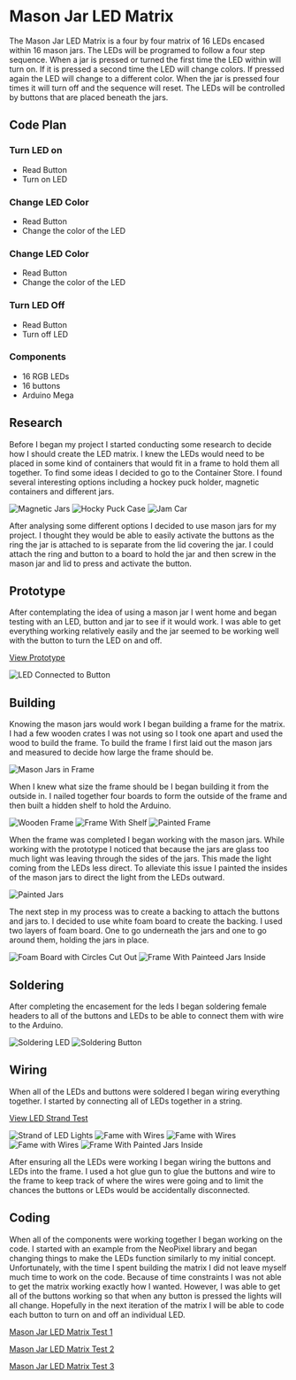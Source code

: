 # Mason Jar LED Matrix

The Mason Jar LED Matrix is a four by four matrix of 16 LEDs encased within 16 mason jars. The LEDs will be programed to follow a four step sequence. When a jar is pressed or turned the first time the LED within will turn on. If it is pressed a second time the LED will change colors. If pressed again the LED will change to a different color. When the jar is pressed four times it will turn off and the sequence will reset. The LEDs will be controlled by buttons that are placed beneath the jars.

## Code Plan
### Turn LED on 
* Read Button 
* Turn on LED

### Change LED Color 
* Read Button 
* Change the color of the LED

### Change LED Color
* Read Button 
* Change the color of the LED

### Turn LED Off 
* Read Button 
* Turn off LED

### Components 
* 16 RGB LEDs 
* 16 buttons 
* Arduino Mega

## Research
Before I began my project I started conducting some research to decide how I should create the LED matrix. I knew the LEDs would need to be placed in some kind of containers that would fit in a frame to hold them all together. To find some ideas I decided to go to the Container Store. I found several interesting options including a hockey puck holder, magnetic containers and different jars.

![Magnetic Jars](https://github.com/sarahkasiske/mason-jar-led-matrix/blob/master/img/IMG_2787.JPG)
![Hocky Puck Case](https://github.com/sarahkasiske/mason-jar-led-matrix/blob/master/img/IMG_2788.JPG)
![Jam Car](https://github.com/sarahkasiske/mason-jar-led-matrix/blob/master/img/IMG_2805.JPG)

After analysing some different options I decided to use mason jars for my project. I thought they would be able to easily activate the buttons as the ring the jar is attached to is separate from the lid covering the jar. I could attach the ring and button to a board to hold the jar and then screw in the mason jar and lid to press and activate the button. 

## Prototype
After contemplating the idea of using a mason jar I went home and began testing with an LED, button and jar to see if it would work. I was able to get everything working relatively easily and the jar seemed to be working well with the button to turn the LED on and off. 

[View Prototype](https://www.youtube.com/watch?v=xtQmtHKlAqc)

![LED Connected to Button](https://github.com/sarahkasiske/mason-jar-led-matrix/blob/master/img/IMG_2813.JPG)

## Building
Knowing the mason jars would work I began building a frame for the matrix. I had a few wooden crates I was not using so I took one apart and used the wood to build the frame. To build the frame I first laid out the mason jars and measured to decide how large the frame should be. 

![Mason Jars in Frame](https://github.com/sarahkasiske/mason-jar-led-matrix/blob/master/img/IMG_2869.JPG)

When I knew what size the frame should be I began building it from the outside in. I nailed together four boards to form the outside of the frame and then built a hidden shelf to hold the Arduino. 

![Wooden Frame](https://github.com/sarahkasiske/mason-jar-led-matrix/blob/master/img/IMG_2867.JPG)
![Frame With Shelf](https://github.com/sarahkasiske/mason-jar-led-matrix/blob/master/img/IMG_2889.JPG)
![Painted Frame](https://github.com/sarahkasiske/mason-jar-led-matrix/blob/master/img/IMG_2895.JPG)

When the frame was completed I began working with the mason jars. While working with the prototype I noticed that because the jars are glass too much light was leaving through the sides of the jars. This made the light coming from the LEDs less direct. To alleviate this issue I painted the insides of the mason jars to direct the light from the LEDs outward. 

![Painted Jars](https://github.com/sarahkasiske/mason-jar-led-matrix/blob/master/img/IMG_2880.JPG)

The next step in my process was to create a backing to attach the buttons and jars to. I decided to use white foam board to create the backing. I used two layers of foam board. One to go underneath the jars and one to go around them, holding the jars in place.

![Foam Board with Circles Cut Out](https://github.com/sarahkasiske/mason-jar-led-matrix/blob/master/img/IMG_2930.JPG)
![Frame With Painteed Jars Inside](https://github.com/sarahkasiske/mason-jar-led-matrix/blob/master/img/IMG_2933.JPG)

## Soldering
After completing the encasement for the leds I began soldering female headers to all of the buttons and LEDs to be able to connect them with wire to the Arduino. 

![Soldering LED](https://github.com/sarahkasiske/mason-jar-led-matrix/blob/master/img/IMG_2936.JPG)
![Soldering Button](https://github.com/sarahkasiske/mason-jar-led-matrix/blob/master/img/IMG_2967.JPG)

## Wiring
When all of the LEDs and buttons were soldered I began wiring everything together. I started by connecting all of LEDs together in a string. 

[View LED Strand Test](https://www.youtube.com/edit?o=U&video_id=U42lpVCshm4)

![Strand of LED Lights](https://github.com/sarahkasiske/mason-jar-led-matrix/blob/master/img/IMG_2957.JPG)
![Fame with Wires](https://github.com/sarahkasiske/mason-jar-led-matrix/blob/master/img/IMG_3018%202.JPG)
![Fame with Wires](https://github.com/sarahkasiske/mason-jar-led-matrix/blob/master/img/IMG_3021.JPG)
![Fame with Wires](https://github.com/sarahkasiske/mason-jar-led-matrix/blob/master/img/IMG_3022%202.JPG)
![Frame With Painted Jars Inside](https://github.com/sarahkasiske/mason-jar-led-matrix/blob/master/img/IMG_3017.jpg)


After ensuring all the LEDs were working I began wiring the buttons and LEDs into the frame. I used a hot glue gun to glue the buttons and wire to the frame to keep track of where the wires were going and to limit the chances the buttons or LEDs would be accidentally disconnected. 

## Coding

When all of the components were working together I began working on the code. I started with an example from the NeoPixel library and began changing things to make the LEDs function similarly to my initial concept. Unfortunately, with the time I spent building the matrix I did not leave myself much time to work on the code. Because of time constraints I was not able to get the matrix working exactly how I wanted. However, I was able to get all of the buttons working so that when any button is pressed the lights will all change. Hopefully in the next iteration of the matrix I will be able to code each button to turn on and off an individual LED. 

[Mason Jar LED Matrix Test 1](https://www.youtube.com/edit?o=U&video_id=P4bbF3Muljc4)

[Mason Jar LED Matrix Test 2](https://www.youtube.com/edit?o=U&video_id=JyYgt92AW_c)

[Mason Jar LED Matrix Test 3](https://www.youtube.com/watch?v=V9oEZD9fRm8)
